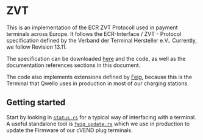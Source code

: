 # ZVT

This is an implementation of the ECR ZVT Protocoll used in payment terminals
across Europe. It follows the ECR-Interface / ZVT - Protocol specification
defined by the Verband der Terminal Hersteller e.V.. Currently, we follow
Revision 13.11.

The specification can be downloaded
[here](https://www.terminalhersteller.de/downloads.aspx) and the code, as well
as the documentation references sections in this document.

The code also implements extensions defined by
[Feig](https://www.feig-payment.de/), because this is the Terminal that Qwello
uses in production in most of our charging stations.

## Getting started

Start by looking in [`status.rs`](zvt/src/bin/status/main.rs) for a typical way of
interfacing with a terminal. A useful standalone tool is
[`feig_update.rs`](zvt/src/bin/feig_update/main.rs) which we use in production to
update the Firmware of our cVEND plug terminals.
